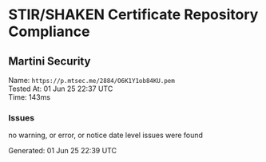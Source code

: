 # STIR/SHAKEN Certificate Repository Compliance

## Martini Security

Name: `https://p.mtsec.me/2884/O6K1Y1ob84KU.pem`\
Tested At: 01 Jun 25 22:37 UTC\
Time: 143ms

### Issues

no warning, or error, or notice date level issues were found

Generated: 01 Jun 25 22:39 UTC